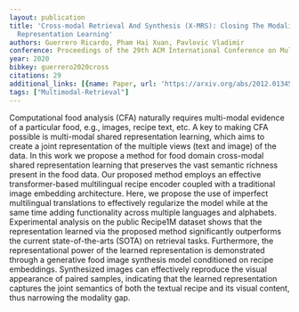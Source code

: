 ```yaml
---
layout: publication
title: 'Cross-modal Retrieval And Synthesis (X-MRS): Closing The Modality Gap In Shared
  Representation Learning'
authors: Guerrero Ricardo, Pham Hai Xuan, Pavlovic Vladimir
conference: Proceedings of the 29th ACM International Conference on Multimedia
year: 2020
bibkey: guerrero2020cross
citations: 29
additional_links: [{name: Paper, url: 'https://arxiv.org/abs/2012.01345'}]
tags: ["Multimodal-Retrieval"]
---
```

Computational food analysis (CFA) naturally requires multi-modal evidence of
a particular food, e.g., images, recipe text, etc. A key to making CFA possible
is multi-modal shared representation learning, which aims to create a joint
representation of the multiple views (text and image) of the data. In this work
we propose a method for food domain cross-modal shared representation learning
that preserves the vast semantic richness present in the food data. Our
proposed method employs an effective transformer-based multilingual recipe
encoder coupled with a traditional image embedding architecture. Here, we
propose the use of imperfect multilingual translations to effectively
regularize the model while at the same time adding functionality across
multiple languages and alphabets. Experimental analysis on the public Recipe1M
dataset shows that the representation learned via the proposed method
significantly outperforms the current state-of-the-arts (SOTA) on retrieval
tasks. Furthermore, the representational power of the learned representation is
demonstrated through a generative food image synthesis model conditioned on
recipe embeddings. Synthesized images can effectively reproduce the visual
appearance of paired samples, indicating that the learned representation
captures the joint semantics of both the textual recipe and its visual content,
thus narrowing the modality gap.